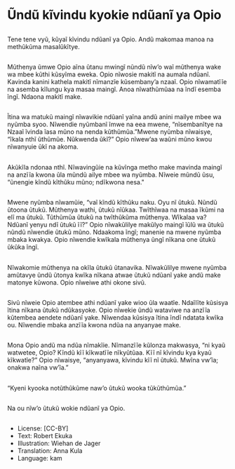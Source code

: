 # Ũndũ kĩvindu kyokie ndũanĩ ya Opio

##
Tene tene vyũ, kũyaĩ kĩvindu ndũanĩ
ya Opio. Andũ makomaa manoa na
methũkũma masalũkĩtye.

##
Mũthenya ũmwe Opio aĩna ũtanu
mwingĩ nũndũ nĩw’o waĩ mũthenya
wake wa mbee kũthi kũsyĩma
eweka. Opio nĩwosie makitĩ na
aumala ndũanĩ. Kavinda kanini
kathela makitĩ nĩmanzĩe
kũsembany’a nzaaĩ.
Opio nĩwamatĩĩe na asemba kĩlungu
kya masaa maingĩ. Anoa
nĩwathũmũaa na ĩndĩ esemba ĩngĩ.
Ndaona makitĩ make.

##
Ĩtina wa matukũ maingĩ nĩwavikie
ndũanĩ yaĩna andũ anini mailye
mbee wa nyũmba syoo. Nĩwendie
nyũmbanĩ ĩmwe na eea mwene,
“nĩsembanĩtye na Nzaaĩ ĩvinda ĩasa
mũno na nenda kũthũmũa.”Mwene
nyũmba nĩwaisye, “ĩkala nthĩ
ũthũmũe. Nũkwenda ũkĩ?” Opio
nĩwew’aa waũni mũno kwou
nĩwanyuie ũkĩ na akoma.

##
Akũkĩla ndonaa nthĩ. Nĩwavingũie na
kũvĩnga metho make mavinda
maingĩ na anzĩĩa kwona ũla mũndũ
ailye mbee wa nyũmba. Nĩweie
mũndũ ũsu, “ũnengie kĩndũ kĩthũku
mũno; ndĩkwona nesa."

##
Mwene nyũmba nĩwamũie, “vaĩ
kĩndũ kĩthũku naku. Oyu nĩ ũtukũ.
Nũndũ ũtoona ũtukũ. Mũthenya
wathi, ũtukũ nĩũkaa. Twĩthĩwaa na
masaa ĩkũmi na elĩ ma ũtukũ.
Tũthũmũa ũtukũ na twĩthũkũma
mũthenya. Wĩkalaa va? Ndũanĩ
yenyu ndĩ ũtukũ ĩĩ?”
Opio nĩwakũlilye makũlyo maingĩ
ĩũlũ wa ũtukũ nũndũ nĩwendie ũtukũ
mũno. Ndaakoma ĩngĩ; manenie na
mwene nyũmba mbaka kwakya.
Opio nĩwendie kwĩkala mũthenya
ũngĩ nĩkana one ũtukũ ũkũka ĩngĩ.

##
Nĩwakomie mũthenya na okĩla
ũtukũ ũtanavika. Nĩwakũlilye
mwene nyũmba amũtavye ũndũ
ũtonya kwĩka nĩkana atwae ũtukũ
ndũanĩ yake andũ make matonye
kũwona. Opio nĩweiwe athi okone
sivũ.

##
Sivũ nĩweie Opio atembee athi
ndũanĩ yake wioo ũla waatĩe.
Ndaĩlĩte kũsisya ĩtina nĩkana ũtukũ
ndũkasyoke. Opio nĩwekie ũndũ
wataviwe na anzĩĩa kũtembea
aendete ndũanĩ yake. Nĩwendaa
kũsisya ĩtina ĩndĩ ndatata kwĩka ou.
Nĩwendie mbaka anzĩĩa kwona ndũa
na anyanyae make.

##
Mona Opio andũ ma ndũa nĩmakĩie.
Nĩmanzĩĩe kũlonza makwasya, “ni
kyaũ watwetee, Opio? Kĩndũ kĩĩ
kĩkwatĩĩe nĩkyũtũaa. Kĩĩ nĩ kĩvindu
kya kyaũ kĩkwatĩe?”
Opio nĩwaisye, “anyanyawa, kĩvindu
kĩĩ nĩ ũtukũ. Mwĩna vw’ĩa; onakwa
naĩna vw’ĩa.”

##
“Kyeni kyooka notũthũkũme naw’o
ũtukũ wooka tũkũthũmũa.”

##
Na ou nĩw’o ũtukũ wokie ndũanĩ ya Opio.

##
* License: [CC-BY]
* Text: Robert Ekuka
* Illustration: Wiehan de Jager
* Translation: Anna Kula
* Language: kam
